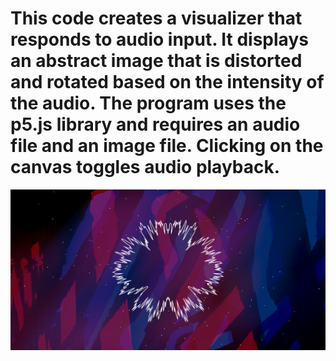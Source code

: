 # This code creates a visualizer that responds to audio input. It displays an abstract image that is distorted and rotated based on the intensity of the audio. The program uses the p5.js library and requires an audio file and an image file. Clicking on the canvas toggles audio playback.

![My Image](1.png)
